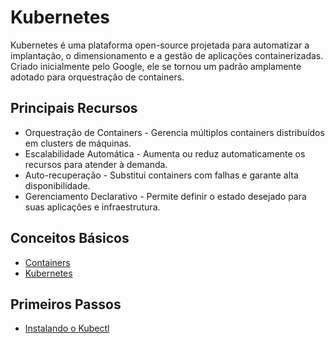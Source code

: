# Kubernetes

Kubernetes é uma plataforma open-source projetada para automatizar a implantação, o dimensionamento e a gestão de aplicações containerizadas. Criado inicialmente pelo Google, ele se tornou um padrão amplamente adotado para orquestração de containers.

## Principais Recursos

- Orquestração de Containers - Gerencia múltiplos containers distribuídos em clusters de máquinas.
- Escalabilidade Automática - Aumenta ou reduz automaticamente os recursos para atender à demanda.
- Auto-recuperação - Substitui containers com falhas e garante alta disponibilidade.
- Gerenciamento Declarativo - Permite definir o estado desejado para suas aplicações e infraestrutura.

## Conceitos Básicos

- [Containers](/DevOps/Kubernetes/Containers.md)
- [Kubernetes](/DevOps/Kubernetes/Kubernetes.md)

## Primeiros Passos

- [Instalando o Kubectl](/DevOps/Kubernetes/instalando_kubectl.md)
